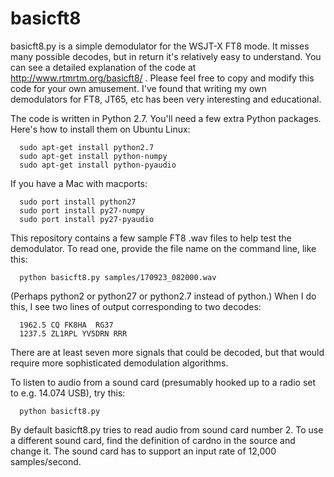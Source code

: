 # basicft8

basicft8.py is a simple demodulator for the WSJT-X FT8 mode. It misses many
possible decodes, but in return it's relatively easy to understand.
You can see a detailed explanation of the code at
http://www.rtmrtm.org/basicft8/ .
Please feel free to copy and modify this code for your own amusement.
I've found that writing my own demodulators for FT8, JT65, etc
has been very interesting and educational.

The code is written in Python 2.7. You'll need a few extra Python
packages. Here's how to install them on Ubuntu Linux:
```
  sudo apt-get install python2.7
  sudo apt-get install python-numpy
  sudo apt-get install python-pyaudio
```

If you have a Mac with macports:
```
  sudo port install python27
  sudo port install py27-numpy
  sudo port install py27-pyaudio
```

This repository contains a few sample FT8 .wav files to help test the
demodulator. To read one, provide the file name on the command line,
like this:

```
  python basicft8.py samples/170923_082000.wav
```

(Perhaps python2 or python27 or python2.7 instead of python.)
When I do this, I see two lines of output corresponding to two decodes:
```
  1962.5 CQ FK8HA  RG37
  1237.5 ZL1RPL YV5DRN RRR 
```

There are at least seven more signals that could be decoded, but that
would require more sophisticated demodulation algorithms.

To listen to audio from a sound card (presumably hooked up to a radio
set to e.g. 14.074 USB), try this:

```
  python basicft8.py
```

By default basicft8.py tries to read audio from sound card number 2.
To use a different sound card, find the definition of cardno in the
source and change it. The sound card has to support an input rate of
12,000 samples/second.
